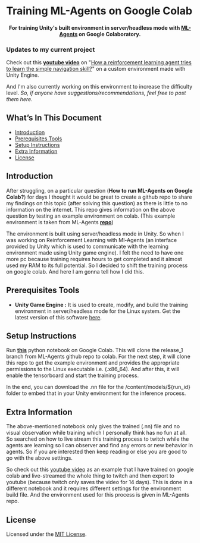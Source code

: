 # Training ML-Agents on Google Colab

<h4 align="center">
    For training Unity's built environment in server/headless mode with <a href="https://github.com/Unity-Technologies/ml-agents">ML-Agents</a> on Google Colaboratory.
</h4>

### Updates to my current project
Check out this [**youtube video**](https://youtu.be/4vwZNTagHsQ) on "<ins>How a reinforcement learning agent tries to learn the simple navigation skill?</ins>" on a custom environment made with Unity Engine.

And I'm also currently working on this environment to increase the difficulty level. *So, if anyone have suggestions/recommendations, feel free to post them here*.

## What’s In This Document
- [Introduction](#introduction)
- [Prerequisites Tools](#prerequisites-tools)
- [Setup Instructions](#setup-instructions)
- [Extra Information](#extra-information)
- [License](#license)


## Introduction

After struggling, on a particular question (**How to run ML-Agents on Google Colab?**) for days I thought it would be great to create a github repo to share my findings on this topic (after solving this question) as there is little to no information on the internet. This repo gives information on the above question by testing an example environment on colab. (This example environment is taken from ML-Agents [**repo**](https://github.com/Unity-Technologies/ml-agents))

The environment is built using server/headless mode in Unity. So when I was working on Reinforcement Learning with Ml-Agents (an interface provided by Unity which is used to communicate with the learning environment made using Unity game engine). I felt the need to have one more pc because training requires hours to get completed and it almost used my RAM to its full potential. So I decided to shift the training process on google colab. And here I am gonna tell how I did this. 

## Prerequisites Tools

- **Unity Game Engine :**
It is used to create, modify, and build the training environment in server/headless mode for the Linux system. Get the latest version of this software [here](https://unity3d.com/get-unity/download/archive).


## Setup Instructions

Run [**this**](./ML_Agents-with-Colab.ipynb) python notebook on Google Colab. This will clone the release_1 branch from ML-Agents github repo to colab. For the next step, it will clone this repo to get the example environment and provides the appropriate permissions to the Linux executable i.e. (.x86_64). And after this, it will enable the tensorboard and start the training process.

In the end, you can download the .nn file for the /content/models/${run_id} folder to embed that in your Unity environment for the inference process.

## Extra Information

The above-mentioned notebook only gives the trained (.nn) file and no visual observation while training which I personally think has no fun at all. So searched on how to live stream this training process to twitch while the agents are learning so I can observer and find any errors or new behavior in agents. So if you are interested then keep reading or else you are good to go with the above settings.

So check out this [youtube video](https://youtu.be/dLMkE8R5nTA) as an example that I have trained on google colab and live-streamed the whole thing to twitch and then export to youtube (because twitch only saves the video for 14 days). This is done in a different notebook and it requires different settings for the environment build file. And the environment used for this process is given in ML-Agents repo.


## License
Licensed under the [MIT License](./LICENSE).
